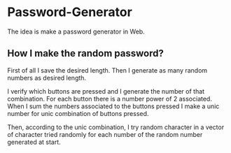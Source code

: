 # Password-Generator
The idea is make a password generator in Web.

## How I make the random password?

First of all I save the desired length. 
Then I generate as many random numbers as desired length.

I verify which buttons are pressed and I generate the number of that combination.
For each button there is a number power of 2 associated. 
When I sum the numbers associated to the buttons pressed I make a unic number 
for unic combination of buttons pressed. 

Then, according to the unic combination, I try random character in a vector of character tried randomly for each number of the random number generated at start.
